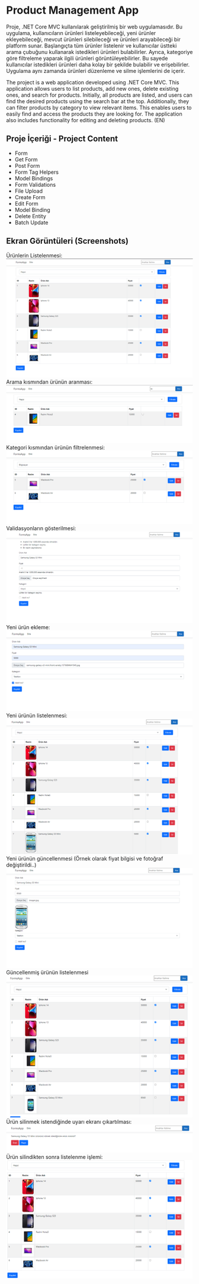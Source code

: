 # Product Management App

Proje, .NET Core MVC kullanılarak geliştirilmiş bir web uygulamasıdır. Bu uygulama, kullanıcıların ürünleri listeleyebileceği, yeni ürünler ekleyebileceği, mevcut ürünleri silebileceği ve ürünleri arayabileceği bir platform sunar. Başlangıçta tüm ürünler listelenir ve kullanıcılar üstteki arama çubuğunu kullanarak istedikleri ürünleri bulabilirler. Ayrıca, kategoriye göre filtreleme yaparak ilgili ürünleri görüntüleyebilirler. Bu sayede kullanıcılar istedikleri ürünleri daha kolay bir şekilde bulabilir ve erişebilirler. Uygulama aynı zamanda ürünleri düzenleme ve silme işlemlerini de içerir.

The project is a web application developed using .NET Core MVC. This application allows users to list products, add new ones, delete existing ones, and search for products. Initially, all products are listed, and users can find the desired products using the search bar at the top. Additionally, they can filter products by category to view relevant items. This enables users to easily find and access the products they are looking for. The application also includes functionality for editing and deleting products. (EN)

## Proje İçeriği - Project Content

- Form
- Get Form
- Post Form
- Form Tag Helpers 
- Model Bindings
- Form Validations
- File Upload
- Create Form
- Edit Form
- Model Binding
- Delete Entity
- Batch Update

## Ekran Görüntüleri (Screenshots)

Ürünlerin Listelenmesi:
<img src="ProjectSS/1.png" width="auto">
Arama kısmından ürünün aranması:
<img src="ProjectSS/2.png" width="auto">
Kategori kısmından ürünün filtrelenmesi:
<img src="ProjectSS/3.png" width="auto">
Validasyonların gösterilmesi:
<img src="ProjectSS/4.png" width="auto">
Yeni ürün ekleme:
<img src="ProjectSS/5.png" width="auto">
Yeni ürünün listelenmesi:
<img src="ProjectSS/6.png" width="auto">
Yeni ürünün güncellenmesi (Örnek olarak fiyat bilgisi ve fotoğraf değiştirildi..)
<img src="ProjectSS/7.png" width="auto">
Güncellenmiş ürünün listelenmesi
<img src="ProjectSS/8.png" width="auto">
Ürün silinmek istendiğinde uyarı ekranı çıkartılması: 
<img src="ProjectSS/9.png" width="auto">
Ürün silindikten sonra listelenme işlemi:
<img src="ProjectSS/10.png" width="auto">

